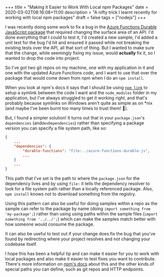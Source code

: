+++
title = "Making it Easier to Work With Local npm Packages"
date = 2020-03-02T08:16:08+11:00
description = "A nifty trick I learnt recently for working with local npm packages"
draft = false
tags = ["nodejs"]
+++

I was recently doing some work to fix a bug in the [Azure Functions Durable JavaScript package](https://github.com/Azure/azure-functions-durable-js) that required changing the surface area of an API. I'd done everything that I could to test it, I'd created a new sample, I'd added a unit test for the bug I'd hit and ensured it passed while not breaking the existing tests over the API, all that sort of thing. But I wanted to make sure that the change, while seemingly fixing my issue, would **actually** fix it, so I wanted to drop the code into project.

So I've got two git repos on my machine, one with my application in it and one with the updated Azure Functions code, and I want to use that over the package that would come down from npm when I do an `npm install`.

When you look at npm's docs it says that I should be using [`npm link`](https://docs.npmjs.com/cli-commands/link.html) to setup a symlink between the code I want and the `node_modules` folder in my application, but I've always struggled to get it working right, and that's probably because symlinks on Windows aren't quite as simple as on \*nix (and maybe I've been burnt too many times to trust them! 🤣).

But, I found a simpler solution! It turns out that in your `package.json`'s `dependencies` (and`devDependencies`) rather than specifying a package version you can specify a file system path, like so:

```json
{
    ...
    "dependencies": {
        "durable-functions": "file:../azure-functions-durable-js",
        ...
    }
    ...
}
```

This path that I've set is the path to where the `package.json` for the dependency lives and by using `file:` it tells the dependency resolver to look for a file system path rather than a locally referenced package. Also, `npm install` knows not to download something from the registry.

Using this pattern can also be useful for doing samples within a repo as the sample can refer to the package by name (doing `import something from 'my-package';`) rather than using using paths within the sample files (`import something from '../../';`) which can make the samples match better with how someone would consume the package.

It can also be useful to test out if your change does fix the bug that you've found by redirecting where your project resolves and not changing your codebase itself.

I hope this has been a helpful tip and can make it easier for you to work with local packages and also make it easier to test fixes you want to contribute. There's more information on [npm's docs](https://docs.npmjs.com/files/package.json#local-paths) about this and the other kinds of special paths you can define, such as git repos and HTTP endpoints.

